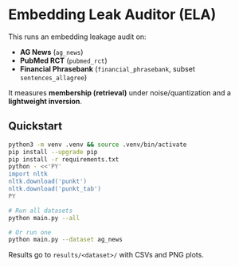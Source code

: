 # Embedding Leak Auditor (ELA)

This runs an embedding leakage audit on:
- **AG News** (`ag_news`)
- **PubMed RCT** (`pubmed_rct`)
- **Financial Phrasebank** (`financial_phrasebank`, subset `sentences_allagree`)

It measures **membership (retrieval)** under noise/quantization and a **lightweight inversion**.

## Quickstart
```bash
python3 -m venv .venv && source .venv/bin/activate
pip install --upgrade pip
pip install -r requirements.txt
python - <<'PY'
import nltk
nltk.download('punkt')
nltk.download('punkt_tab')
PY

# Run all datasets
python main.py --all

# Or run one
python main.py --dataset ag_news
```
Results go to `results/<dataset>/` with CSVs and PNG plots.
